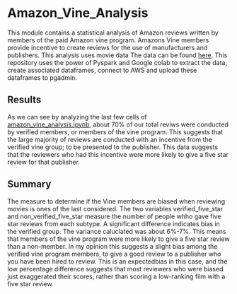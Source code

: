 # Amazon_Vine_Analysis
  This module contains a statistical analysis of Amazon reviews written by members of the paid Amazon vine program. Amazons Vine members provide incentive to create reviews 
  for the use of manufacturers and publishers. This analysis uses movie data The data can be found [here](https://s3.amazonaws.com/amazon-reviews-pds/tsv/amazon_reviews_us_Music_v1_00.tsv.gz).
  This repository uses the power of Pyspark and Google colab to extract the data, create associated dataframes, connect to AWS and upload these dataframes to pgadmin. 



## Results
As we can see by analyzing the last few cells of [amazon_vine_analysis.ipynb](https://github.com/K-Sharma95/Amazon_Vine_Analysis/blob/main/Vine_Review_Analysis.ipynb), about 70% of our total reviws were conducted by verified members, or members of the vine program. This suggests that the large majority of reviews are conducted with an incentive from the verified vine group; to be presented to the publisher. This data suggests that the reviewers who had this incentive were more likely to give a five star review for that publisher. 

## Summary 

The measure to determine if the Vine members are biased when reviewing movies is ones of the last considered. The two variables verified_five_star and non_verified_five_star measure the number of people whho gave five star reviews from each subtype. A significant difference indicates bias in the verified group. The variance caluclated was about 6%-7%. This means that members of the vine program were more likely to give a five star review than a non-member. In my opinion this suggests a slight bias among the verified vine program members, to give a good review to a publisher who you have been hired to review. This is an expectedbias in this case, and the low percentage difference suggests that most reviewers who were biased just exaggerated their scores, rather than scoring a low-ranking film with a five star review. 
